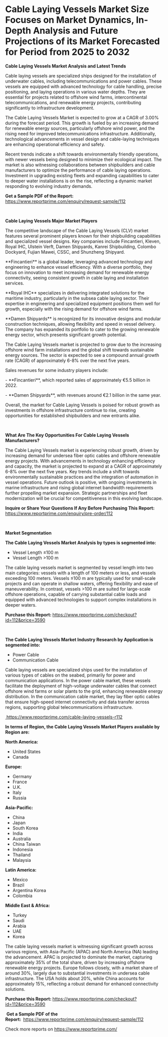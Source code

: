 <p><h1>Cable Laying Vessels Market Size Focuses on Market Dynamics, In-Depth Analysis and Future Projections of its Market Forecasted for Period from 2025 to 2032</h1></p><p><strong>Cable Laying Vessels Market Analysis and Latest Trends</strong></p>
<p><p>Cable laying vessels are specialized ships designed for the installation of underwater cables, including telecommunications and power cables. These vessels are equipped with advanced technology for cable handling, precise positioning, and laying operations in various water depths. They are essential for projects related to offshore wind farms, intercontinental telecommunications, and renewable energy projects, contributing significantly to infrastructure development.</p><p>The Cable Laying Vessels Market is expected to grow at a CAGR of 3.00% during the forecast period. This growth is fueled by an increasing demand for renewable energy sources, particularly offshore wind power, and the rising need for improved telecommunications infrastructure. Additionally, technological advancements in vessel design and cable-laying techniques are enhancing operational efficiency and safety.</p><p>Recent trends indicate a shift towards environmentally friendly operations, with newer vessels being designed to minimize their ecological impact. The market is also witnessing collaborations between shipbuilders and cable manufacturers to optimize the performance of cable laying operations. Investment in upgrading existing fleets and expanding capabilities to cater to deeper water installations is on the rise, reflecting a dynamic market responding to evolving industry demands.</p></p>
<p><strong>Get a Sample PDF of the Report:&nbsp;</strong> <a href="https://www.reportprime.com/enquiry/request-sample/112?utm_campaign=2749&utm_medium=2&utm_source=Github&utm_content=ia&utm_term=17032025&utm_id=cable-laying-vessels">https://www.reportprime.com/enquiry/request-sample/112</a></p>
<p>&nbsp;</p>
<p><strong>Cable Laying Vessels Major Market Players</strong></p>
<p><p>The competitive landscape of the Cable Laying Vessels (CLV) market features several prominent players known for their shipbuilding capabilities and specialized vessel designs. Key companies include Fincantieri, Kleven, Royal IHC, Ulstein Verft, Damen Shipyards, Kanrei Shipbuilding, Colombo Dockyard, Fujian Mawei, CSSC, and Shunzheng Shipyard.</p><p>**Fincantieri** is a global leader, leveraging advanced technology and engineering to enhance vessel efficiency. With a diverse portfolio, they focus on innovation to meet increasing demand for renewable energy connectivity, seeing consistent growth in cable laying and installation services.</p><p>**Royal IHC** specializes in delivering integrated solutions for the maritime industry, particularly in the subsea cable laying sector. Their expertise in engineering and specialized equipment positions them well for growth, especially with the rising demand for offshore wind farms.</p><p>**Damen Shipyards** is recognized for its innovative designs and modular construction techniques, allowing flexibility and speed in vessel delivery. The company has expanded its portfolio to cater to the growing renewable energy sector, which presents significant growth potential.</p><p>The Cable Laying Vessels market is projected to grow due to the increasing offshore wind farm installations and the global shift towards sustainable energy sources. The sector is expected to see a compound annual growth rate (CAGR) of approximately 6-8% over the next five years.</p><p>Sales revenues for some industry players include: </p><p>- **Fincantieri**, which reported sales of approximately €5.5 billion in 2022.</p><p>- **Damen Shipyards**, with revenues around €2.1 billion in the same year.</p><p>Overall, the market for Cable Laying Vessels is poised for robust growth as investments in offshore infrastructure continue to rise, creating opportunities for established shipbuilders and new entrants alike.</p></p>
<p>&nbsp;</p>
<p><strong>What Are The Key Opportunities For Cable Laying Vessels Manufacturers?</strong></p>
<p><p>The Cable Laying Vessels market is experiencing robust growth, driven by increasing demand for undersea fiber optic cables and offshore renewable energy projects. With advancements in technology enhancing efficiency and capacity, the market is projected to expand at a CAGR of approximately 6-8% over the next five years. Key trends include a shift towards environmentally sustainable practices and the integration of automation in vessel operations. Future outlook is positive, with ongoing investments in marine infrastructure and rising global internet bandwidth requirements further propelling market expansion. Strategic partnerships and fleet modernization will be crucial for competitiveness in this evolving landscape.</p></p>
<p><strong>Inquire or Share Your Questions If Any Before Purchasing This Report:</strong> <a href="https://www.reportprime.com/enquiry/pre-order/112?utm_campaign=2749&utm_medium=2&utm_source=Github&utm_content=ia&utm_term=17032025&utm_id=cable-laying-vessels">https://www.reportprime.com/enquiry/pre-order/112</a></p>
<p>&nbsp;</p>
<p><strong>Market Segmentation</strong></p>
<p><strong>The Cable Laying Vessels Market Analysis by types is segmented into:</strong></p>
<p><ul><li>Vessel Length ≤100 m</li><li>Vessel Length >100 m</li></ul></p>
<p><p>The cable laying vessels market is segmented by vessel length into two main categories: vessels with a length of 100 meters or less, and vessels exceeding 100 meters. Vessels ≤100 m are typically used for small-scale projects and can operate in shallow waters, offering flexibility and ease of maneuverability. In contrast, vessels >100 m are suited for large-scale offshore operations, capable of carrying substantial cable loads and equipped with advanced technologies to support complex installations in deeper waters.</p></p>
<p><strong>Purchase this Report:&nbsp;</strong><a href="https://www.reportprime.com/checkout?id=112&price=3590&utm_campaign=2749&utm_medium=2&utm_source=Github&utm_content=ia&utm_term=17032025&utm_id=cable-laying-vessels">https://www.reportprime.com/checkout?id=112&price=3590</a></p>
<p>&nbsp;</p>
<p><strong>The Cable Laying Vessels Market Industry Research by Application is segmented into:</strong></p>
<p><ul><li>Power Cable</li><li>Communication Cable</li></ul></p>
<p><p>Cable laying vessels are specialized ships used for the installation of various types of cables on the seabed, primarily for power and communication applications. In the power cable market, these vessels facilitate the deployment of high-voltage underwater cables that connect offshore wind farms or solar plants to the grid, enhancing renewable energy distribution. In the communication cable market, they lay fiber optic cables that ensure high-speed internet connectivity and data transfer across regions, supporting global telecommunications infrastructure.</p></p>
<p><a href="https://www.reportprime.com/cable-laying-vessels-r112?utm_campaign=2749&utm_medium=2&utm_source=Github&utm_content=ia&utm_term=17032025&utm_id=cable-laying-vessels">&nbsp;https://www.reportprime.com/cable-laying-vessels-r112</a></p>
<p><strong>In terms of Region, the Cable Laying Vessels Market Players available by Region are:</strong></p>
<p>
    <p> <strong> North America: </strong>
        <ul>
            <li>United States</li>
            <li>Canada</li>
        </ul>
        </p> 
    <p> <strong> Europe: </strong>
        <ul>
            <li>Germany</li>
            <li>France</li>
            <li>U.K.</li>
            <li>Italy</li>
            <li>Russia</li>
        </ul>
        </p> 
    <p> <strong> Asia-Pacific: </strong>
        <ul>
            <li>China</li>
            <li>Japan</li>
            <li>South Korea</li>
            <li>India</li>
            <li>Australia</li>
            <li>China Taiwan</li>
            <li>Indonesia</li>
            <li>Thailand</li>
            <li>Malaysia</li>
        </ul>
        </p> 
    <p> <strong> Latin America: </strong>
        <ul>
            <li>Mexico</li>
            <li>Brazil</li>
            <li>Argentina Korea</li>
            <li>Colombia</li>
        </ul>
        </p> 
    <p> <strong> Middle East & Africa: </strong>
        <ul>
            <li>Turkey</li>
            <li>Saudi</li>
            <li>Arabia</li>
            <li>UAE</li>
            <li>Korea</li>
        </ul>
    </p>
    </p>
<p><p>The cable laying vessels market is witnessing significant growth across various regions, with Asia-Pacific (APAC) and North America (NA) leading the advancement. APAC is projected to dominate the market, capturing approximately 35% of the total share, driven by increasing offshore renewable energy projects. Europe follows closely, with a market share of around 30%, largely due to substantial investments in undersea cable infrastructure. The USA holds about 20%, while China accounts for approximately 15%, reflecting a robust demand for enhanced connectivity solutions.</p></p>
<p><strong>Purchase this Report: </strong><a href="https://www.reportprime.com/checkout?id=112&price=3590&utm_campaign=2749&utm_medium=2&utm_source=Github&utm_content=ia&utm_term=17032025&utm_id=cable-laying-vessels">https://www.reportprime.com/checkout?id=112&price=3590</a></p>
<p>&nbsp;<strong>Get a Sample PDF of the Report:&nbsp;&nbsp;</strong><a href="https://www.reportprime.com/enquiry/request-sample/112?utm_campaign=2749&utm_medium=2&utm_source=Github&utm_content=ia&utm_term=17032025&utm_id=cable-laying-vessels">https://www.reportprime.com/enquiry/request-sample/112</a></p>
<p><strong></strong></p>
<p>Check more reports on <a href="https://www.reportprime.com/?utm_campaign=2749&utm_medium=2&utm_source=Github&utm_content=ia&utm_term=17032025&utm_id=cable-laying-vessels">https://www.reportprime.com/</a></p>